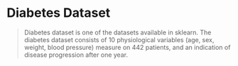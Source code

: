 # Diabetes Dataset

> Diabetes dataset is one of the datasets available in sklearn.
The diabetes dataset consists of 10 physiological variables (age, sex, weight, blood pressure) measure on 442 patients, and an indication of disease progression after one year.
